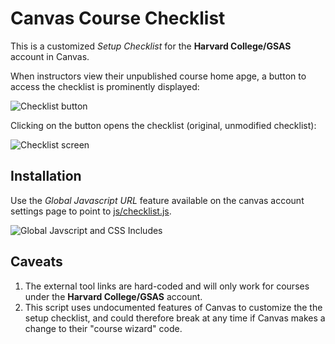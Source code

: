 # Canvas Course Checklist

This is a customized *Setup Checklist* for the **Harvard College/GSAS** account in Canvas. 

When instructors view their unpublished course home apge, a button to access the checklist is prominently displayed:

![Checklist button](http://harvard-atg.github.io/canvas-course-checklist/img/screenshot_canvas_checklist_button.png)

Clicking on the button opens the checklist (original, unmodified checklist):

![Checklist screen](http://harvard-atg.github.io/canvas-course-checklist/img/screenshot_canvas_checklist_screen.png)

## Installation

Use the *Global Javascript URL* feature available on the canvas account settings page to point to [js/checklist.js](http://harvard-atg.github.io/canvas-course-checklist/js/checklist.js).

![Global Javscript and CSS Includes](http://harvard-atg.github.io/canvas-course-checklist/img/screenshot_canvas_global_js.png)

## Caveats

1. The external tool links are hard-coded and will only work for courses under the **Harvard College/GSAS** account.
2. This script uses undocumented features of Canvas to customize the the setup checklist, and could therefore break at any time if Canvas makes a change to their "course wizard" code. 
